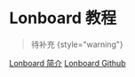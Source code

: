 # Lonboard 教程

<show-structure depth="2"/>

> 待补充
{style="warning"}


<seealso>
<category ref="ref_docs">
    <a href="https://mp.weixin.qq.com/s/hy3r16bKfwYmJyTB61onxQ">Lonboard 简介</a>
</category>
<category ref="ref_github">
    <a href="https://github.com/developmentseed/lonboard">Lonboard Github</a>
</category>
<category ref="ref_issues"></category>
<category ref="ref_hf"></category>
<category ref="ref_ms"></category>
</seealso>